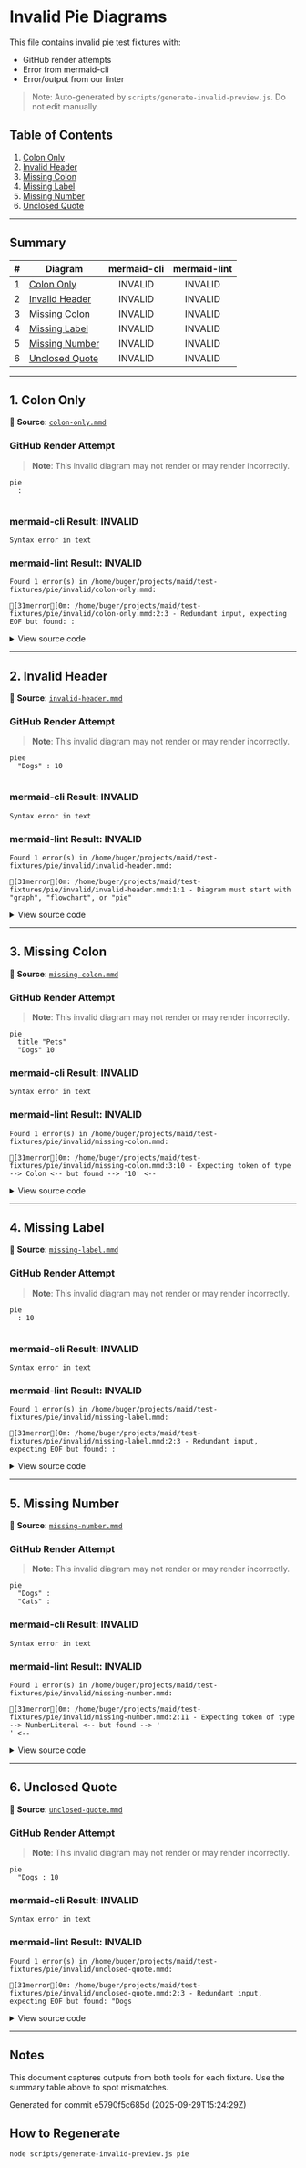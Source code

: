 # Invalid Pie Diagrams

This file contains invalid pie test fixtures with:
- GitHub render attempts
- Error from mermaid-cli
- Error/output from our linter

> Note: Auto-generated by `scripts/generate-invalid-preview.js`. Do not edit manually.

## Table of Contents

1. [Colon Only](#1-colon-only)
2. [Invalid Header](#2-invalid-header)
3. [Missing Colon](#3-missing-colon)
4. [Missing Label](#4-missing-label)
5. [Missing Number](#5-missing-number)
6. [Unclosed Quote](#6-unclosed-quote)

---

## Summary

| # | Diagram | mermaid-cli | mermaid-lint |
|---:|---|:---:|:---:|
| 1 | [Colon Only](#1-colon-only) | INVALID | INVALID |
| 2 | [Invalid Header](#2-invalid-header) | INVALID | INVALID |
| 3 | [Missing Colon](#3-missing-colon) | INVALID | INVALID |
| 4 | [Missing Label](#4-missing-label) | INVALID | INVALID |
| 5 | [Missing Number](#5-missing-number) | INVALID | INVALID |
| 6 | [Unclosed Quote](#6-unclosed-quote) | INVALID | INVALID |

---

## 1. Colon Only

📄 **Source**: [`colon-only.mmd`](./invalid/colon-only.mmd)

### GitHub Render Attempt

> **Note**: This invalid diagram may not render or may render incorrectly.

```mermaid
pie
  :


```

### mermaid-cli Result: INVALID

```
Syntax error in text
```

### mermaid-lint Result: INVALID

```
Found 1 error(s) in /home/buger/projects/maid/test-fixtures/pie/invalid/colon-only.mmd:

[31merror[0m: /home/buger/projects/maid/test-fixtures/pie/invalid/colon-only.mmd:2:3 - Redundant input, expecting EOF but found: :
```

<details>
<summary>View source code</summary>

```
pie
  :


```
</details>

---

## 2. Invalid Header

📄 **Source**: [`invalid-header.mmd`](./invalid/invalid-header.mmd)

### GitHub Render Attempt

> **Note**: This invalid diagram may not render or may render incorrectly.

```mermaid
piee
  "Dogs" : 10


```

### mermaid-cli Result: INVALID

```
Syntax error in text
```

### mermaid-lint Result: INVALID

```
Found 1 error(s) in /home/buger/projects/maid/test-fixtures/pie/invalid/invalid-header.mmd:

[31merror[0m: /home/buger/projects/maid/test-fixtures/pie/invalid/invalid-header.mmd:1:1 - Diagram must start with "graph", "flowchart", or "pie"
```

<details>
<summary>View source code</summary>

```
piee
  "Dogs" : 10


```
</details>

---

## 3. Missing Colon

📄 **Source**: [`missing-colon.mmd`](./invalid/missing-colon.mmd)

### GitHub Render Attempt

> **Note**: This invalid diagram may not render or may render incorrectly.

```mermaid
pie
  title "Pets"
  "Dogs" 10

```

### mermaid-cli Result: INVALID

```
Syntax error in text
```

### mermaid-lint Result: INVALID

```
Found 1 error(s) in /home/buger/projects/maid/test-fixtures/pie/invalid/missing-colon.mmd:

[31merror[0m: /home/buger/projects/maid/test-fixtures/pie/invalid/missing-colon.mmd:3:10 - Expecting token of type --> Colon <-- but found --> '10' <--
```

<details>
<summary>View source code</summary>

```
pie
  title "Pets"
  "Dogs" 10

```
</details>

---

## 4. Missing Label

📄 **Source**: [`missing-label.mmd`](./invalid/missing-label.mmd)

### GitHub Render Attempt

> **Note**: This invalid diagram may not render or may render incorrectly.

```mermaid
pie
  : 10


```

### mermaid-cli Result: INVALID

```
Syntax error in text
```

### mermaid-lint Result: INVALID

```
Found 1 error(s) in /home/buger/projects/maid/test-fixtures/pie/invalid/missing-label.mmd:

[31merror[0m: /home/buger/projects/maid/test-fixtures/pie/invalid/missing-label.mmd:2:3 - Redundant input, expecting EOF but found: :
```

<details>
<summary>View source code</summary>

```
pie
  : 10


```
</details>

---

## 5. Missing Number

📄 **Source**: [`missing-number.mmd`](./invalid/missing-number.mmd)

### GitHub Render Attempt

> **Note**: This invalid diagram may not render or may render incorrectly.

```mermaid
pie
  "Dogs" :
  "Cats" : 

```

### mermaid-cli Result: INVALID

```
Syntax error in text
```

### mermaid-lint Result: INVALID

```
Found 1 error(s) in /home/buger/projects/maid/test-fixtures/pie/invalid/missing-number.mmd:

[31merror[0m: /home/buger/projects/maid/test-fixtures/pie/invalid/missing-number.mmd:2:11 - Expecting token of type --> NumberLiteral <-- but found --> '
' <--
```

<details>
<summary>View source code</summary>

```
pie
  "Dogs" :
  "Cats" : 

```
</details>

---

## 6. Unclosed Quote

📄 **Source**: [`unclosed-quote.mmd`](./invalid/unclosed-quote.mmd)

### GitHub Render Attempt

> **Note**: This invalid diagram may not render or may render incorrectly.

```mermaid
pie
  "Dogs : 10

```

### mermaid-cli Result: INVALID

```
Syntax error in text
```

### mermaid-lint Result: INVALID

```
Found 1 error(s) in /home/buger/projects/maid/test-fixtures/pie/invalid/unclosed-quote.mmd:

[31merror[0m: /home/buger/projects/maid/test-fixtures/pie/invalid/unclosed-quote.mmd:2:3 - Redundant input, expecting EOF but found: "Dogs
```

<details>
<summary>View source code</summary>

```
pie
  "Dogs : 10

```
</details>

---

## Notes

This document captures outputs from both tools for each fixture. Use the summary table above to spot mismatches.

Generated for commit e5790f5c685d (2025-09-29T15:24:29Z)

## How to Regenerate

```bash
node scripts/generate-invalid-preview.js pie
```
